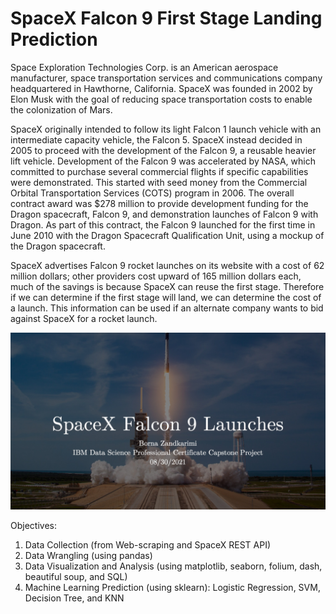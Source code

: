 # SpaceX Falcon 9 First Stage Landing Prediction

Space Exploration Technologies Corp. is an American aerospace manufacturer, space transportation services and communications company headquartered in Hawthorne, California. SpaceX was founded in 2002 by Elon Musk with the goal of reducing space transportation costs to enable the colonization of Mars.

SpaceX originally intended to follow its light Falcon 1 launch vehicle with an intermediate capacity vehicle, the Falcon 5. SpaceX instead decided in 2005 to proceed with the development of the Falcon 9, a reusable heavier lift vehicle. Development of the Falcon 9 was accelerated by NASA, which committed to purchase several commercial flights if specific capabilities were demonstrated. This started with seed money from the Commercial Orbital Transportation Services (COTS) program in 2006. The overall contract award was $278 million to provide development funding for the Dragon spacecraft, Falcon 9, and demonstration launches of Falcon 9 with Dragon. As part of this contract, the Falcon 9 launched for the first time in June 2010 with the Dragon Spacecraft Qualification Unit, using a mockup of the Dragon spacecraft.

SpaceX advertises Falcon 9 rocket launches on its website with a cost of 62 million dollars; other providers cost upward of 165 million dollars each, much of the savings is because SpaceX can reuse the first stage. Therefore if we can determine if the first stage will land, we can determine the cost of a launch. This information can be used if an alternate company wants to bid against SpaceX for a rocket launch. 

![IBM SpaceX](IBM%20Capstone.jpg)

Objectives:
1. Data Collection (from Web-scraping and SpaceX REST API)
2. Data Wrangling (using pandas)
3. Data Visualization and Analysis (using matplotlib, seaborn, folium, dash, beautiful soup, and SQL)
4. Machine Learning Prediction (using sklearn): Logistic Regression, SVM, Decision Tree, and KNN




